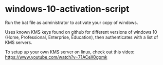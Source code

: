 # windows-10-activation-script

Run the bat file as administrator to activate your copy of windows.

Uses known KMS keys found on github for different versions of windows 10 (Home, Professional, Enterprise, Education), then authenticates with a list of KMS servers.

To setup up your own [KMS](https://www.moh10ly.com/kms-server-deployment-step-by-step-guide/) server on linux, check out this video: https://www.youtube.com/watch?v=71ACeX0gomk
